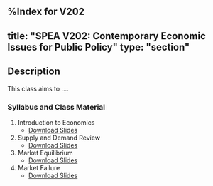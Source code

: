 %Index for V202
---
title: "SPEA V202: Contemporary Economic Issues for Public Policy"
type: "section"
---

## Description

This class aims to .... 

### Syllabus and Class Material

1. Introduction to Economics
   - [Download Slides](slides/intro-to-economics.pdf)
2. Supply and Demand Review
   - [Download Slides](slides/microeconomics.pdf)
3. Market Equilibrium
   - [Download Slides](slides/macroeconomics.pdf)
4. Market Failure 
   - [Download Slides](slides/international-economics.pdf)
